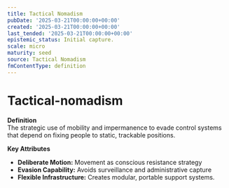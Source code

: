 ```yaml
---
title: Tactical Nomadism
pubDate: '2025-03-21T00:00:00+00:00'
created: '2025-03-21T00:00:00+00:00'
last_tended: '2025-03-21T00:00:00+00:00'
epistemic_status: Initial capture.
scale: micro
maturity: seed
source: Tactical Nomadism
fmContentType: definition
---
```


# Tactical-nomadism

**Definition**  
The strategic use of mobility and impermanence to evade control systems that depend on fixing people to static, trackable positions.

**Key Attributes**  
- **Deliberate Motion:** Movement as conscious resistance strategy  
- **Evasion Capability:** Avoids surveillance and administrative capture  
- **Flexible Infrastructure:** Creates modular, portable support systems.
